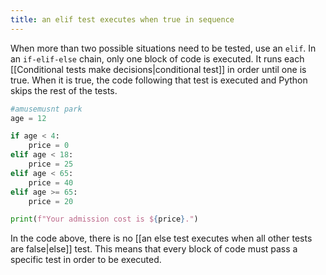 ```yaml
---
title: an elif test executes when true in sequence
---
```


When more than two possible situations need to be tested, use an `elif`. In an `if-elif-else` chain, only one block of code is executed. It runs each [[Conditional tests make decisions|conditional test]] in order until one is true. When it is true, the code following that test is executed and Python skips the rest of the tests.

```python
#amusemusnt park
age = 12

if age < 4:
    price = 0
elif age < 18:
    price = 25
elif age < 65:
    price = 40
elif age >= 65:
    price = 20

print(f"Your admission cost is ${price}.")
```

In the code above, there is no [[an else test executes when all other tests are false|else]] test. This means that every block of code must pass a specific test in order to be executed. 


